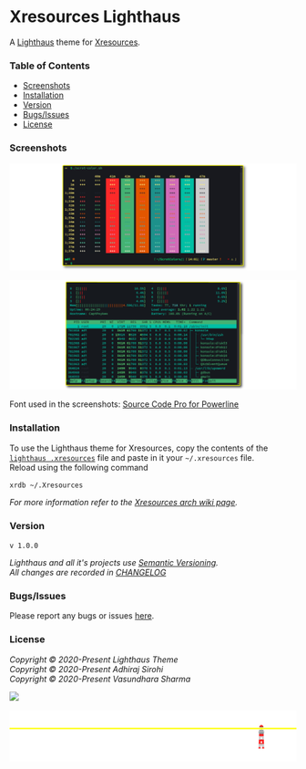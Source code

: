 # Xresources Lighthaus
A [Lighthaus](https://github.com/lighthaus-theme/lighthaus) theme for [Xresources](https://wiki.archlinux.org/index.php/x_resources).

### Table of Contents
- [Screenshots](#screenshots)
- [Installation](#installation)
- [Version](#version)
- [Bugs/Issues](#bugs/issues)
- [License](#license) 

### Screenshots

<p align="center"><img src="https://raw.githubusercontent.com/lighthaus-theme/xresources/master/colors.png"><p>

<p align="center"><img src="https://raw.githubusercontent.com/lighthaus-theme/xresources/master/htop.png"><p>

Font used in the screenshots: [Source Code Pro for Powerline](https://github.com/powerline/fonts/tree/master/SourceCodePro)

### Installation

To use the Lighthaus theme for Xresources, copy the contents of the [`lighthaus .xresources`](https://github.com/lighthaus-theme/xresources/blob/master/src/xresource) file and paste in it your `~/.xresources` file. <br>
Reload using the following command
```
xrdb ~/.Xresources
```

_For more information refer to the [Xresources arch wiki page](https://wiki.archlinux.org/index.php/x_resources)._

### Version
```
v 1.0.0
```

_Lighthaus and all it's projects use [Semantic Versioning](https://semver.org/)._ <br/>
_All changes are recorded in [CHANGELOG](https://github.com/lighthaus-theme/xresources/blob/master/CHANGELOG.md)_

### Bugs/Issues
Please report any bugs or issues [here](https://github.com/lighthaus-theme/xresources/issues).

### License 

_Copyright © 2020-Present Lighthaus Theme_<br>
_Copyright © 2020-Present Adhiraj Sirohi_<br>
_Copyright © 2020-Present Vasundhara Sharma_

<p align="left"><a href="https://github.com/lighthaus-theme/xfce-terminal/blob/master/LICENSE"><img src="https://img.shields.io/static/v1.svg??style=flat&logo=appveyore&label=License&message=MIT&colorA=1C918A&colorB=50C16E"/></a></p>

<p align="center"><img src="https://raw.githubusercontent.com/lighthaus-theme/lighthaus/9e5cf66db03fc3e183e6cfbf7c4c04263a4f23df/ImageResources/lighthaus-border.svg"><p>

